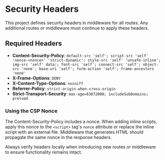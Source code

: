# Security Headers

This project defines security headers in middleware for all routes. Any additional routes or middleware must continue to apply these headers.

## Required Headers

- **Content-Security-Policy**: `default-src 'self'; script-src 'self' 'nonce-<nonce>' 'strict-dynamic'; style-src 'self' 'unsafe-inline'; img-src 'self' data:; font-src 'self'; connect-src 'self'; object-src 'none'; base-uri 'self'; form-action 'self'; frame-ancestors 'none'`
- **X-Frame-Options**: `DENY`
- **X-Content-Type-Options**: `nosniff`
- **Referrer-Policy**: `strict-origin-when-cross-origin`
- **Strict-Transport-Security**: `max-age=63072000; includeSubDomains; preload`

### Using the CSP Nonce

The Content-Security-Policy includes a nonce. When adding inline scripts, apply this nonce to the `<script>` tag's `nonce` attribute or replace the inline script with an external file. Middleware that generates HTML should propagate the same nonce in the response headers.

Always verify headers locally when introducing new routes or middleware to ensure functionality remains intact.
